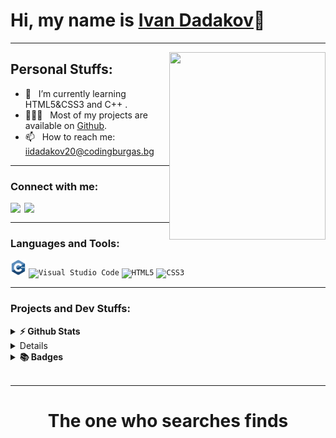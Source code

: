 # Hi, my name is [Ivan Dadakov](https://github.com/IIDadakov20/)👋

<hr>

<img align="right" height="300" width="250" alt="" src="https://i.gifer.com/origin/f5/f5baef4b6b6677020ab8d091ef78a3bc_w200.gif" />

## Personal Stuffs:
- 🚀 &nbsp; I’m currently learning HTML5&CSS3 and C++ .
- 👨🏻‍💻 &nbsp; Most of my projects are available on [Github](https://github.com/IIDadakov20?tab=repositories).
- 📫 &nbsp; How to reach me: iidadakov20@codingburgas.bg

<hr>

### Connect with me:
<a href = "https://replit.com/@IIDadakov"><img align="left" width="22px" src="https://upload.wikimedia.org/wikipedia/commons/thumb/b/b2/Repl.it_logo.svg/1200px-Repl.it_logo.svg.png" /><a/>
<a href = " https://instagram.com/@vakata_d"><img align="left" width="22px" src="https://cdn.jsdelivr.net/npm/simple-icons@v3/icons/instagram.svg" /><a/>
<br>
<hr>

### Languages and Tools:

<code><img alt="CPP" width="25px" src="https://raw.githubusercontent.com/github/explore/80688e429a7d4ef2fca1e82350fe8e3517d3494d/topics/cpp/cpp.png" ></code>
<code><img alt="Visual Studio Code" width="25px" src="https://pbs.twimg.com/profile_images/1410632439370641409/Pt-7RucE_400x400.jpg"></code>
<code><img alt="HTML5" width="25px" src="https://www.pngkey.com/png/detail/37-370011_com-img-html5-logo-html5-logo-png.png" ></code>
<code><img alt="CSS3" width="25px" src="https://encrypted-tbn0.gstatic.com/images?q=tbn:ANd9GcRjK60Fd1shaOG5Glq2toJyChKNGP9Ocmm4PC_r27rEB0XzDQrSgOUpIDHjOZriA-lZkS0&usqp=CAU" ></code>

<hr>

### Projects and Dev Stuffs:

<details>	
  <summary><b>⚡ Github Stats</b></summary>

![Grade](https://github-readme-stats.vercel.app/api?username=IIDadakov20&show_icons=true&theme=radical&count_private=true)
![Languages](https://github-readme-stats.vercel.app/api/top-langs/?username=IIDadakov20&show_icons=true&hide_border=true&layout=compact&count_private=true&count_fork=true)
</details>

<details>
  <summary><b>🧑‍🚀 Repositories</b></summary>

[![Projects-Aqua 2020](https://github-readme-stats.vercel.app/api/pin/?username=afyusrefova&repo=Code-Marathon-Projects-Aqua)](https://github.com)
</details>

<details style = "display: inline;">
  <summary><b>📚 Badges</b></summary>

<a href ="https://www.credly.com/earner/earned/badge/5a00296a-24c4-4be2-be73-9e63f27dffed"><img align="left" alt="HTML5&CSS3" width="200px" src="https://images.credly.com/size/680x680/images/241488f4-9110-41aa-804e-51a8f8ba430d/MTA-Introduction_to_Programming_Using_HTML_and_CSS-600x600.png" ></a>
 <a href ="https://www.credly.com/earner/earned/badge/a2cddc43-0ca1-4f90-8443-07b09ee2415e"><img align="left" alt="Word Office 2016" width="200px" src="https://images.credly.com/size/680x680/images/fd092703-61db-4e9f-9c7c-2211d44ca87d/MOS_Word.png" ></a>
</details>  

<br>
<hr>
<div align="center">

# The one who searches finds

</div>
